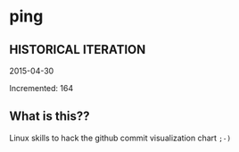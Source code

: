 # ping

## HISTORICAL ITERATION
2015-04-30

Incremented: 164

## What is this?? 
Linux skills to hack the github commit visualization chart `;-)`
